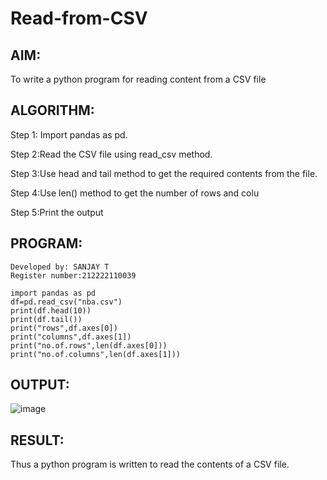 # Read-from-CSV

## AIM:

To write a python program for reading content from a CSV file

## ALGORITHM:

Step 1: Import pandas as pd.

Step 2:Read the CSV file using read_csv method.

Step 3:Use head and tail method to get the required contents from the file.

Step 4:Use len() method to get the number of rows and colu

Step 5:Print the output

## PROGRAM:
```
Developed by: SANJAY T
Register number:212222110039

import pandas as pd
df=pd.read_csv("nba.csv")
print(df.head(10))
print(df.tail())
print("rows",df.axes[0])
print("columns",df.axes[1])
print("no.of.rows",len(df.axes[0]))
print("no.of.columns",len(df.axes[1]))  

```

## OUTPUT:

![image](https://github.com/sanjaythiyagarajan/Read-from-CSV/assets/119409242/094abfb1-dd95-4110-86c9-e14b1e39fe99)


## RESULT:

Thus a python program is written to read the contents of a CSV file.
